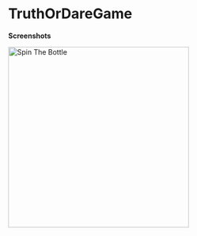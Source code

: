 # TruthOrDareGame

**Screenshots**

<img width="365" alt="Spin The Bottle" src="https://user-images.githubusercontent.com/29502126/55941946-273f7d00-5bf8-11e9-886f-7983714040eb.png">
